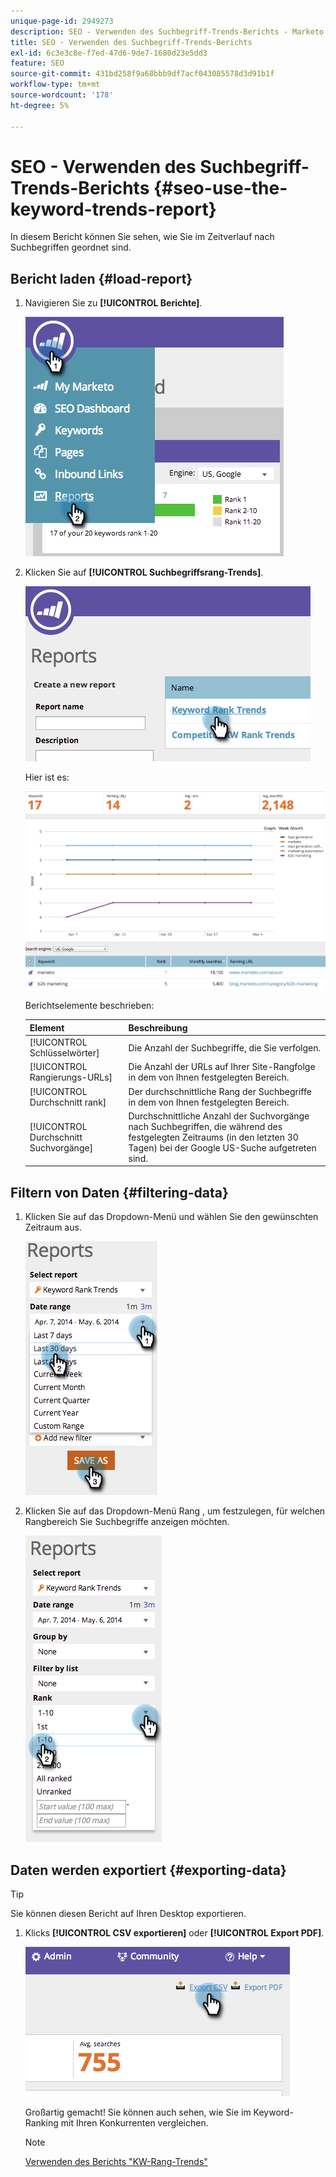 ```yaml
---
unique-page-id: 2949273
description: SEO - Verwenden des Suchbegriff-Trends-Berichts - Marketo Docs - Produktdokumentation
title: SEO - Verwenden des Suchbegriff-Trends-Berichts
exl-id: 6c3e3c8e-f7ed-47d6-9de7-1680d23e5dd3
feature: SEO
source-git-commit: 431bd258f9a68bbb9df7acf043085578d3d91b1f
workflow-type: tm+mt
source-wordcount: '178'
ht-degree: 5%

---
```


# SEO - Verwenden des Suchbegriff-Trends-Berichts {#seo-use-the-keyword-trends-report}

In diesem Bericht können Sie sehen, wie Sie im Zeitverlauf nach Suchbegriffen geordnet sind.

## Bericht laden {#load-report}

1. Navigieren Sie zu **[!UICONTROL Berichte]**.

   ![](assets/image2014-9-18-14-3a12-3a18.png)

1. Klicken Sie auf **[!UICONTROL Suchbegriffsrang-Trends]**.

   ![](assets/image2014-9-18-14-3a13-3a14.png)

   Hier ist es:

   ![](assets/image2014-9-18-14-3a13-3a22.png)

   Berichtselemente beschrieben:

   | Element | Beschreibung |
   |---|---|
   | [!UICONTROL Schlüsselwörter] | Die Anzahl der Suchbegriffe, die Sie verfolgen. |
   | [!UICONTROL Rangierungs-URLs] | Die Anzahl der URLs auf Ihrer Site-Rangfolge in dem von Ihnen festgelegten Bereich. |
   | [!UICONTROL Durchschnitt rank] | Der durchschnittliche Rang der Suchbegriffe in dem von Ihnen festgelegten Bereich. |
   | [!UICONTROL Durchschnitt Suchvorgänge] | Durchschnittliche Anzahl der Suchvorgänge nach Suchbegriffen, die während des festgelegten Zeitraums (in den letzten 30 Tagen) bei der Google US-Suche aufgetreten sind. |

## Filtern von Daten {#filtering-data}

1. Klicken Sie auf das Dropdown-Menü und wählen Sie den gewünschten Zeitraum aus.

   ![](assets/image2014-9-18-14-3a13-3a40.png)

1. Klicken Sie auf das Dropdown-Menü Rang , um festzulegen, für welchen Rangbereich Sie Suchbegriffe anzeigen möchten.

   ![](assets/image2014-9-18-14-3a13-3a57.png)

## Daten werden exportiert {#exporting-data}

>[!TIP]
>
>Sie können diesen Bericht auf Ihren Desktop exportieren.

1. Klicks **[!UICONTROL CSV exportieren]** oder **[!UICONTROL Export PDF]**.

   ![](assets/image2014-9-18-14-3a14-3a46.png)

   Großartig gemacht! Sie können auch sehen, wie Sie im Keyword-Ranking mit Ihren Konkurrenten vergleichen.

   >[!NOTE]
   >
   >[Verwenden des Berichts &quot;KW-Rang-Trends&quot;](/help/marketo/product-docs/additional-apps/seo/reports/seo-use-the-competitor-kw-trends-report.md)
